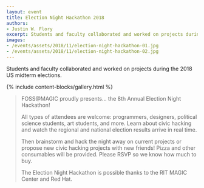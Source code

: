 ```yaml
---
layout: event
title: Election Night Hackathon 2018
authors:
- Justin W. Flory
excerpt: Students and faculty collaborated and worked on projects during the 2018 US midterm elections.
images:
- /events/assets/2018/11/election-night-hackathon-01.jpg
- /events/assets/2018/11/election-night-hackathon-02.jpg
---
```

Students and faculty collaborated and worked on projects during the 2018 US midterm elections.

{% include content-blocks/gallery.html %}

> FOSS@MAGIC proudly presents… the 8th Annual Election Night Hackathon!
>
> All types of attendees are welcome: programmers, designers, political science students, art students, and more. Learn about civic hacking and watch the regional and national election results arrive in real time.
>
> Then brainstorm and hack the night away on current projects or propose new civic hacking projects with new friends! Pizza and other consumables will be provided. Please RSVP so we know how much to buy.
>
> The Election Night Hackathon is possible thanks to the RIT MAGIC Center and Red Hat.
